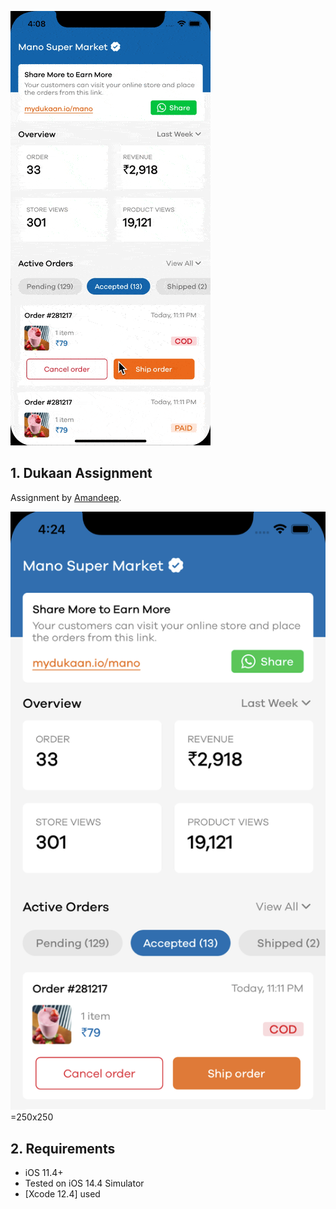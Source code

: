 ![](docs/dukaan.gif)

## 1. Dukaan Assignment

Assignment by [Amandeep](mailto:amandeep.saluja21@gmail.com).

![](docs/screenshot.png) =250x250


## 2. Requirements
- iOS 11.4+
- Tested on iOS 14.4 Simulator
- [Xcode 12.4] used

